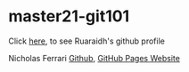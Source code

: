 # master21-git101

Click [here](https://github.com/ruarplum), to see Ruaraidh's github profile

Nicholas Ferrari [Github](https://github.com/NickFerra), [GitHub Pages Website](https://nickferra.github.io/NickWeb/)
